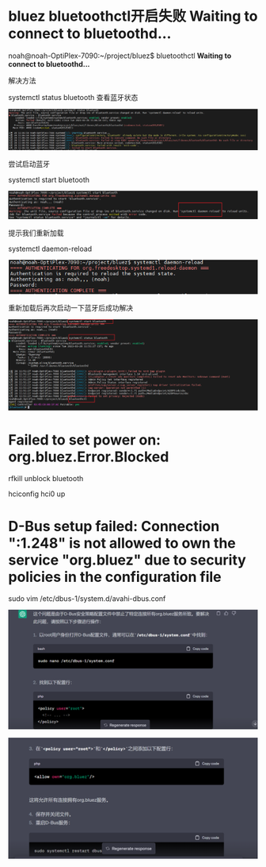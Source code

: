 

# bluez bluetoothctl开启失败 Waiting to connect to bluetoothd...



noah@noah-OptiPlex-7090:~/project/bluez$ bluetoothctl
**Waiting to connect to bluetoothd...**



解决方法

 systemctl status bluetooth 查看蓝牙状态

![image-20230328115549917](./img/image-20230328115549917.png)

尝试启动蓝牙

 systemctl start bluetooth

![image-20230328115647253](./img/image-20230328115647253.png)

提示我们重新加载

systemctl daemon-reload

![image-20230328120003834](./img/image-20230328120003834.png)

重新加载后再次启动一下蓝牙后成功解决

![image-20230328115901121](./img/image-20230328115901121.png)



# Failed to set power on: org.bluez.Error.Blocked

rfkill unblock bluetooth

 hciconfig hci0 up



# D-Bus setup failed: Connection ":1.248" is not allowed to own the service "org.bluez" due to security policies in the configuration file

sudo vim /etc/dbus-1/system.d/avahi-dbus.conf

<allow own="org.bluez"/>

![e46aa73fd7ce990d0d9156c81462e3d](./img/e46aa73fd7ce990d0d9156c81462e3d.png)

![b5206fd5a793a4dbc53d3bb631e73c0](./img/b5206fd5a793a4dbc53d3bb631e73c0.png)

